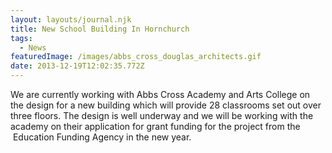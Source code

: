 ```yaml
---
layout: layouts/journal.njk
title: New School Building In Hornchurch
tags:
  - News
featuredImage: /images/abbs_cross_douglas_architects.gif
date: 2013-12-19T12:02:35.772Z
---
```

We are currently working with Abbs Cross Academy and Arts College on the design for a new building which will provide 28 classrooms set out over three floors. The design is well underway and we will be working with the academy on their application for grant funding for the project from the  Education Funding Agency in the new year.